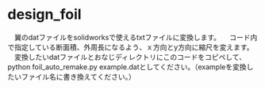 # design_foil
　翼のdatファイルをsolidworksで使えるtxtファイルに変換します。
　コード内で指定している断面積、外周長になるよう、ｘ方向とy方向に縮尺を変えます。
　変換したいdatファイルとおなじディレクトリにこのコードをコピペして、python foil_auto_remake.py example.datとしてください。（exampleを変換したいファイル名に書き換えてください。）
